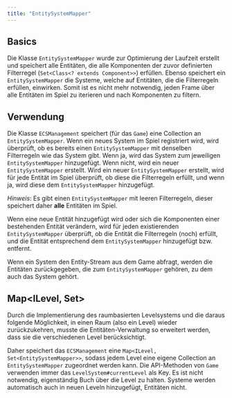 ```yaml
---
title: "EntitySystemMapper"
---
```


## Basics

Die Klasse `EntitySystemMapper` wurde zur Optimierung der Laufzeit erstellt und speichert alle Entitäten, die alle Komponenten der zuvor definierten Filterregel (`Set<Class<? extends Component>>`) erfüllen. Ebenso speichert ein `EntitySystemMapper` die Systeme, welche auf Entitäten, die die Filterregeln erfüllen, einwirken.
Somit ist es nicht mehr notwendig, jeden Frame über alle Entitäten im Spiel zu iterieren und nach Komponenten zu filtern.

## Verwendung 

Die Klasse `ECSManagement` speichert (für das `Game`) eine Collection an `EntitySystemMapper`. Wenn ein neues System im Spiel registriert wird, wird überprüft, ob es bereits einen `EntitySystemMapper` mit denselben Filterregeln wie das System gibt. Wenn ja, wird das System zum jeweiligen `EntitySystemMapper` hinzugefügt. Wenn nicht, wird ein neuer `EntitySystemMapper` erstellt.
Wird ein neuer `EntitySystemMapper` erstellt, wird für jede Entität im Spiel überprüft, ob diese die Filterregeln erfüllt, und wenn ja, wird diese dem `EntitySystemMapper` hinzugefügt. 

*Hinweis*: Es gibt einen `EntitySystemMapper` mit leeren Filterregeln, dieser speichert daher **alle** Entitäten im Spiel. 

Wenn eine neue Entität hinzugefügt wird oder sich die Komponenten einer bestehenden Entität verändern, wird für jeden existierenden `EntitySystemMapper` überprüft, ob die Entität die Filterregeln (noch) erfüllt, und die Entität entsprechend dem `EntitySystemMapper` hinzugefügt bzw. entfernt. 

Wenn ein System den Entity-Stream aus dem Game abfragt, werden die Entitäten zurückgegeben, die zum `EntitySystemMapper` gehören, zu dem auch das System gehört.

##  Map<ILevel, Set<EntitySystemMapper>>

Durch die Implementierung des raumbasierten Levelsystems und die daraus folgende Möglichkeit, in einen Raum (also ein Level) wieder zurückzukehren, musste die Entitäten-Verwaltung so erweitert werden, dass sie die verschiedenen Level berücksichtigt.

Daher speichert das `ECSManagement` eine `Map<ILevel, Set<EntitySystemMapper>>`, sodass jedem Level eine eigene Collection an `EntitySystemMapper` zugeordnet werden kann. Die API-Methoden von `Game` verwenden immer das `LevelSystem#currentLevel` als Key. Es ist nicht notwendig, eigenständig Buch über die Level zu halten. Systeme werden automatisch auch in neuen Leveln hinzugefügt, Entitäten nicht.
